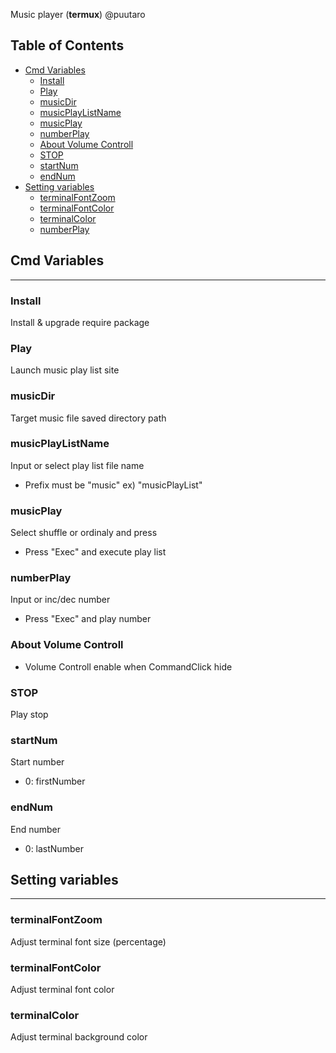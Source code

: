 Music player  (**termux**) @puutaro

Table of Contents
-------
<!-- vim-markdown-toc GFM --> 
* [Cmd Variables](#cmd-variables)
	* [Install](#install)
	* [Play](#play)
	* [musicDir](#musicdir)
	* [musicPlayListName](#musicplaylistname)
	* [musicPlay](#musicplay)
	* [numberPlay](#numberplay)
	* [About Volume Controll](#about-volume-controll)
	* [STOP](#stop)
	* [startNum](#startnum)
	* [endNum](#endnum)
* [Setting variables](#setting-variables)
	* [terminalFontZoom](#terminalfontzoom)
	* [terminalFontColor](#terminalfontcolor)
	* [terminalColor](#playmode)
	* [numberPlay](#terminalcolor)


## Cmd Variables
--------
### Install
Install & upgrade require package

### Play 
Launch music play list site

### musicDir 
Target music file saved directory path

### musicPlayListName 
Input or select play list file name
- Prefix must be "music" 
	ex) "musicPlayList"

### musicPlay 
Select shuffle or ordinaly and press
- Press "Exec" and execute play list

### numberPlay 
Input or inc/dec number
- Press "Exec" and play number

### About Volume Controll
- Volume Controll enable when CommandClick hide

### STOP
Play stop

### startNum 
Start number
- 0: firstNumber

### endNum
End number
- 0: lastNumber


## Setting variables
---------

### terminalFontZoom
Adjust terminal font size (percentage)

### terminalFontColor
Adjust terminal font color

### terminalColor
Adjust terminal background color
